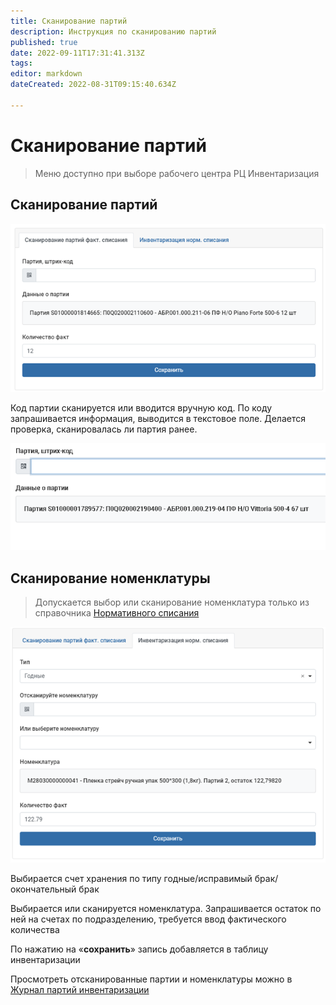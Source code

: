 ```yaml
---
title: Сканирование партий
description: Инструкция по сканированию партий
published: true
date: 2022-09-11T17:31:41.313Z
tags: 
editor: markdown
dateCreated: 2022-08-31T09:15:40.634Z

---
```


# Сканирование партий

>Меню доступно при выборе рабочего центра РЦ Инвентаризация

## Сканирование партий

![](<../../../../assets/image (16).png>)

Код партии сканируется или вводится вручную код. По коду запрашивается информация, выводится в текстовое поле.  Делается проверка, сканировалась ли партия ранее.&#x20;

![](<../../../../assets/image (531).png>)

## Сканирование номенклатуры

>Допускается выбор или сканирование номенклатура только из справочника [Нормативного списания](../../../../uchet/nsi-uchet/spravochnik-normativnogo-spisaniya.md)

![](<../../../../assets/image (593).png>)

Выбирается счет хранения по типу годные/исправимый брак/окончательный брак

Выбирается или сканируется номенклатура. Запрашивается остаток по ней на счетах по подразделению, требуется ввод фактического количества

По нажатию на «**сохранить**» запись добавляется в таблицу инвентаризации

&#x20;Просмотреть отсканированные партии и номенклатуры можно в [Журнал партий инвентаризации](../../../../uchet/inventarizaciya/provedenie-inventarizacii/zhurnal-partii-inventarizacii.md)
